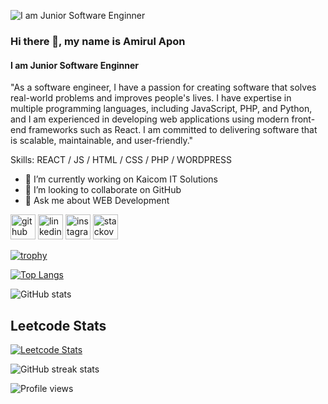 ![I am Junior Software Enginner](https://scontent.fdac135-1.fna.fbcdn.net/v/t1.6435-9/46513834_1302594969880312_2452598996586201088_n.jpg?stp=dst-jpg_s960x960&_nc_cat=108&ccb=1-7&_nc_sid=e3f864&_nc_eui2=AeEvmFyuWYnP73D0pqceOdA-xg2cFZWLA4nGDZwVlYsDiQKU7MrVsRrpF_FhcvF1YGqjKUxIygC_hyx0n9ll-2r5&_nc_ohc=aXq2yErKDNUAX_N5wKY&_nc_ht=scontent.fdac135-1.fna&oh=00_AfDf7eAS813K0QY9ju67G_3xnHR47oLFHKsdhq55UGWqFg&oe=64783DA5)

### Hi there 👋, my name is Amirul Apon
#### I am Junior Software Enginner


"As a software engineer, I have a passion for creating software that solves real-world problems and improves people's lives. I have expertise in multiple programming languages, including JavaScript, PHP, and Python, and I am experienced in developing web applications using modern front-end frameworks such as React. I am committed to delivering software that is scalable, maintainable, and user-friendly."

Skills:  REACT / JS / HTML / CSS / PHP / WORDPRESS

- 🔭 I’m currently working on Kaicom IT Solutions 
- 👯 I’m looking to collaborate on GitHub 
- 💬 Ask me about WEB Development 


[<img src='https://cdn.jsdelivr.net/npm/simple-icons@3.0.1/icons/github.svg' alt='github' height='40'>](https://github.com/AmirulApon)  [<img src='https://cdn.jsdelivr.net/npm/simple-icons@3.0.1/icons/linkedin.svg' alt='linkedin' height='40'>](https://www.linkedin.com/in/amirulapon/)  [<img src='https://cdn.jsdelivr.net/npm/simple-icons@3.0.1/icons/instagram.svg' alt='instagram' height='40'>](https://www.instagram.com/amirulhassan_apon/)  [<img src='https://cdn.jsdelivr.net/npm/simple-icons@3.0.1/icons/stackoverflow.svg' alt='stackoverflow' height='40'>](https://stackoverflow.com/users/amirulapon)  

[![trophy](https://github-profile-trophy.vercel.app/?username=AmirulApon)](https://github.com/ryo-ma/github-profile-trophy)

[![Top Langs](https://github-readme-stats.vercel.app/api/top-langs/?username=AmirulApon)](https://github.com/anuraghazra/github-readme-stats)

![GitHub stats](https://github-readme-stats.vercel.app/api?username=AmirulApon&show_icons=true)  

  ## Leetcode Stats
[![Leetcode Stats](https://leetcard.jacoblin.cool/Habibur-Rahman0927?ext=heatmap&animation=true)](https://leetcode.com/APON11/)

![GitHub streak stats](https://streak-stats.demolab.com/?user=AmirulApon)  

![Profile views](https://gpvc.arturio.dev/AmirulApon)  
